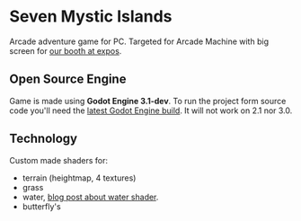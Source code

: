 # Seven Mystic Islands
Arcade adventure game for PC. Targeted for Arcade Machine with big screen for [our booth at expos](http://p1x.in/eventsd).

## Open Source Engine
Game is made using **Godot Engine 3.1-dev**. To run the project form source code you'll need the [latest Godot Engine build](http://docs.godotengine.org/en/latest/development/compiling/). It will not work on 2.1 nor 3.0.


## Technology
Custom made shaders for:
- terrain (heightmap, 4 textures)
- grass
- water, [blog post about water shader](http://krzysztofjankowski.com/blog/water-shader-in-godotengine-3.html).
- butterfly's

